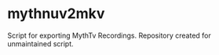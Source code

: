 mythnuv2mkv
===========

Script for exporting MythTv Recordings. Repository created for unmaintained script.

